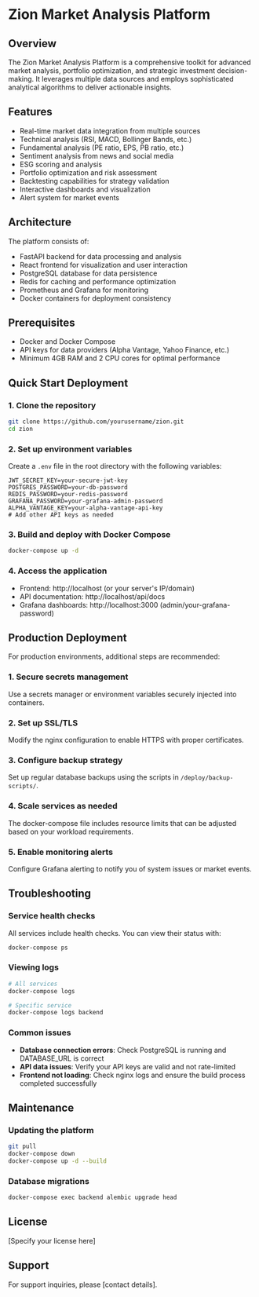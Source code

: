 # Zion Market Analysis Platform

## Overview
The Zion Market Analysis Platform is a comprehensive toolkit for advanced market analysis, portfolio optimization, and strategic investment decision-making. It leverages multiple data sources and employs sophisticated analytical algorithms to deliver actionable insights.

## Features
- Real-time market data integration from multiple sources
- Technical analysis (RSI, MACD, Bollinger Bands, etc.)
- Fundamental analysis (PE ratio, EPS, PB ratio, etc.)
- Sentiment analysis from news and social media
- ESG scoring and analysis
- Portfolio optimization and risk assessment
- Backtesting capabilities for strategy validation
- Interactive dashboards and visualization
- Alert system for market events

## Architecture
The platform consists of:
- FastAPI backend for data processing and analysis
- React frontend for visualization and user interaction
- PostgreSQL database for data persistence
- Redis for caching and performance optimization
- Prometheus and Grafana for monitoring
- Docker containers for deployment consistency

## Prerequisites
- Docker and Docker Compose
- API keys for data providers (Alpha Vantage, Yahoo Finance, etc.)
- Minimum 4GB RAM and 2 CPU cores for optimal performance

## Quick Start Deployment

### 1. Clone the repository
```bash
git clone https://github.com/yourusername/zion.git
cd zion
```

### 2. Set up environment variables
Create a `.env` file in the root directory with the following variables:
```
JWT_SECRET_KEY=your-secure-jwt-key
POSTGRES_PASSWORD=your-db-password
REDIS_PASSWORD=your-redis-password
GRAFANA_PASSWORD=your-grafana-admin-password
ALPHA_VANTAGE_KEY=your-alpha-vantage-api-key
# Add other API keys as needed
```

### 3. Build and deploy with Docker Compose
```bash
docker-compose up -d
```

### 4. Access the application
- Frontend: http://localhost (or your server's IP/domain)
- API documentation: http://localhost/api/docs
- Grafana dashboards: http://localhost:3000 (admin/your-grafana-password)

## Production Deployment

For production environments, additional steps are recommended:

### 1. Secure secrets management
Use a secrets manager or environment variables securely injected into containers.

### 2. Set up SSL/TLS
Modify the nginx configuration to enable HTTPS with proper certificates.

### 3. Configure backup strategy
Set up regular database backups using the scripts in `/deploy/backup-scripts/`.

### 4. Scale services as needed
The docker-compose file includes resource limits that can be adjusted based on your workload requirements.

### 5. Enable monitoring alerts
Configure Grafana alerting to notify you of system issues or market events.

## Troubleshooting

### Service health checks
All services include health checks. You can view their status with:
```bash
docker-compose ps
```

### Viewing logs
```bash
# All services
docker-compose logs

# Specific service
docker-compose logs backend
```

### Common issues
- **Database connection errors**: Check PostgreSQL is running and DATABASE_URL is correct
- **API data issues**: Verify your API keys are valid and not rate-limited
- **Frontend not loading**: Check nginx logs and ensure the build process completed successfully

## Maintenance

### Updating the platform
```bash
git pull
docker-compose down
docker-compose up -d --build
```

### Database migrations
```bash
docker-compose exec backend alembic upgrade head
```

## License
[Specify your license here]

## Support
For support inquiries, please [contact details].